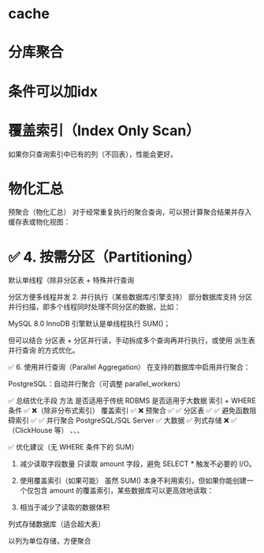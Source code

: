 

# cache

# 分库聚合

# 条件可以加idx


# 覆盖索引（Index Only Scan）
如果你只查询索引中已有的列（不回表），性能会更好。

# 物化汇总

预聚合（物化汇总）
对于经常重复执行的聚合查询，可以预计算聚合结果并存入缓存表或物化视图：

# ✅ 4. 按需分区（Partitioning）

默认单线程（除非分区表 + 特殊并行查询

分区方便多线程并发
2. 并行执行（某些数据库/引擎支持）
   部分数据库支持 分区并行扫描，即多个线程同时处理不同分区的数据，比如：

MySQL 8.0 InnoDB 引擎默认是单线程执行 SUM()；

但可以结合 分区表 + 分区并行读，手动拆成多个查询再并行执行，或使用 派生表并行查询 的方式优化。

✅ 6. 使用并行查询（Parallel Aggregation）
在支持的数据库中启用并行聚合：

PostgreSQL：自动并行聚合（可调整 parallel_workers）

✅ 总结优化手段
方法	是否适用于传统 RDBMS	是否适用于大数据
索引 + WHERE 条件	✅	❌（除非分布式索引）
覆盖索引	✅	❌
预聚合	✅	✅
分区表	✅	✅
避免函数阻碍索引	✅	✅
并行聚合	PostgreSQL/SQL Server ✅	大数据 ✅
列式存储	❌	✅（ClickHouse 等）
、、、


✅ 优化建议（无 WHERE 条件下的 SUM）
1. 减少读取字段数量
   只读取 amount 字段，避免 SELECT * 触发不必要的 I/O。

2. 使用覆盖索引（如果可能）
   虽然 SUM() 本身不利用索引，但如果你能创建一个仅包含 amount 的覆盖索引，某些数据库可以更高效地读取：
3. 相当于减少了读取的数据体积



列式存储数据库（适合超大表）

以列为单位存储，方便聚合
